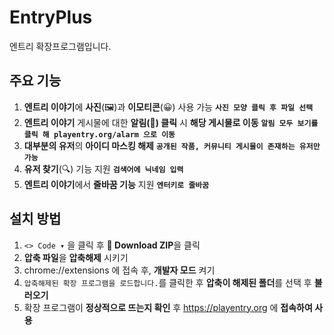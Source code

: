 # EntryPlus
엔트리 확장프로그램입니다.
## 주요 기능
1. **엔트리 이야기**에 **사진**(🖼)과 **이모티콘**(😀) 사용 가능 __```사진 모양 클릭 후 파일 선택```__
2. **엔트리 이야기** 게시물에 대한 __알림(🔔) 클릭__ 시 __해당 게시물로 이동__ __```알림 모두 보기를 클릭 해 playentry.org/alarm 으로 이동```__
3. **대부분의 유저**의 **아이디 마스킹 해제**      __```공개된 작품, 커뮤니티 게시물이 존재하는 유저만 가능```__
4. **유저 찾기**(🔍) 기능 지원 __```검색어에 닉네임 입력```__
5. **엔트리 이야기**에서 **줄바꿈 기능** 지원 __```엔터키로 줄바꿈```__
## 설치 방법
1. `<> Code ▾` 을 클릭 후 **💾 Download ZIP**을 클릭
2. **압축 파일**을 **압축해제** 시키기
3. chrome://extensions 에 접속 후, **개발자 모드** 켜기
4. ` 압축해제된 확장 프로그램을 로드합니다. `를 클릭한 후 **압축이 해제된 폴더**를 선택 후 **불러오기**
5. 확장 프로그램이 **정상적으로 뜨는지 확인** 후 https://playentry.org 에 **접속하여 사용**
